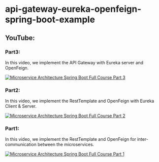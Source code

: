 # api-gateway-eureka-openfeign-spring-boot-example

## YouTube:

### Part3: 
In this video, we implement the API Gateway with Eureka server and OpenFeign.

[![Microservice Architecture Spring Boot Full Course Part 3](https://img.youtube.com/vi/zQDl215pXMk/0.jpg)](https://www.youtube.com/watch?v=zQDl215pXMk)

### Part2: 
In this video, we implement the RestTemplate and OpenFeign with Eureka Client & Server.

[![Microservice Architecture Spring Boot Full Course Part 2](https://img.youtube.com/vi/HSaSbWwE4TA/0.jpg)](https://www.youtube.com/watch?v=HSaSbWwE4TA)

### Part1: 
In this video, we implement the RestTemplate and OpenFeign for inter-communication between the microservices.

[![Microservice Architecture Spring Boot Full Course Part 1](https://img.youtube.com/vi/B21hZgzDTpQ/0.jpg)](https://www.youtube.com/watch?v=B21hZgzDTpQ)
